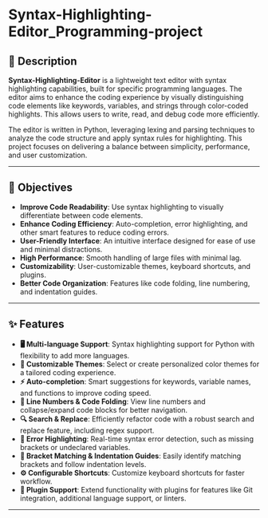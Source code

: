 # Syntax-Highlighting-Editor_Programming-project

## 📄 Description

**Syntax-Highlighting-Editor** is a lightweight text editor with syntax highlighting capabilities, built for specific programming languages. The editor aims to enhance the coding experience by visually distinguishing code elements like keywords, variables, and strings through color-coded highlights. This allows users to write, read, and debug code more efficiently.

The editor is written in Python, leveraging lexing and parsing techniques to analyze the code structure and apply syntax rules for highlighting. This project focuses on delivering a balance between simplicity, performance, and user customization.

---

## 🎯 Objectives

- **Improve Code Readability**: Use syntax highlighting to visually differentiate between code elements.
- **Enhance Coding Efficiency**: Auto-completion, error highlighting, and other smart features to reduce coding errors.
- **User-Friendly Interface**: An intuitive interface designed for ease of use and minimal distractions.
- **High Performance**: Smooth handling of large files with minimal lag.
- **Customizability**: User-customizable themes, keyboard shortcuts, and plugins.
- **Better Code Organization**: Features like code folding, line numbering, and indentation guides.

---

## ✨ Features

- **🖥️ Multi-language Support**: Syntax highlighting support for Python with flexibility to add more languages.
- **🎨 Customizable Themes**: Select or create personalized color themes for a tailored coding experience.
- **⚡ Auto-completion**: Smart suggestions for keywords, variable names, and functions to improve coding speed.
- **📜 Line Numbers & Code Folding**: View line numbers and collapse/expand code blocks for better navigation.
- **🔍 Search & Replace**: Efficiently refactor code with a robust search and replace feature, including regex support.
- **🚨 Error Highlighting**: Real-time syntax error detection, such as missing brackets or undeclared variables.
- **🔗 Bracket Matching & Indentation Guides**: Easily identify matching brackets and follow indentation levels.
- **⚙️ Configurable Shortcuts**: Customize keyboard shortcuts for faster workflow.
- **🔌 Plugin Support**: Extend functionality with plugins for features like Git integration, additional language support, or linters.

---
